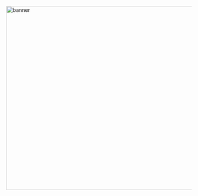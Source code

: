 <!-- ![gh-banner](https://github.com/user-attachments/assets/0bfc5b44-785d-412f-97cc-d3e068d8b88c) -->
<img width="1500" height="500" alt="banner" src="https://github.com/user-attachments/assets/754d5848-e0e6-48bd-a48a-658fb02055be" />
